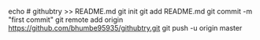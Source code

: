 echo # githubtry >> README.md
git init
git add README.md
git commit -m "first commit"
git remote add origin https://github.com/bhumbe95935/githubtry.git
git push -u origin master
